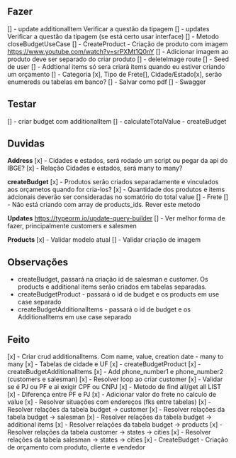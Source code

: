 ## Fazer

[] - update additionalItem Verificar a questão da tipagem
[] - updates Verificar a questão da tipagem (se está certo usar interface)
[] - Metodo closeBudgetUseCase
[] - CreateProduct - Criação de produto com imagem https://www.youtube.com/watch?v=srPXMt1Q0nY
[] - Adicionar imagem ao produto deve ser separado do criar produto
[] - deleteImage route
[] - Seed de user
[] - Addtional items só sera criará items quando eu estiver criando um orçamento
[] - Categoria [x], Tipo de Frete[], Cidade/Estado[x], serão enumereds ou tabelas em banco?
[] - Salvar como pdf
[] - Swagger

## Testar

[] - criar budget com additionalItem
[] - calculateTotalValue - createBudget

## Duvidas

**Address**
[x] - Cidades e estados, será rodado um script ou pegar da api do IBGE?
[x] - Relação Cidades e estados, será many to many?

**createBudget**
[x] - Produtos serão criados separadamente e vinculados aos orçametos quando for cria-los?
[x] - Quantidade dos produtos e items adcionais deverão ser consideradas no somatório do total value
[] - Frete
[] - Não está criando com array de products_ids. Rever este metodo

**Updates**
https://typeorm.io/update-query-builder
[] - Ver melhor forma de fazer, principalmente customers e salesmen

**Products**
[x] - Validar modelo atual
[] - Validar criação de imagem

## Observações

- createBudget, passará na criação id de salesman e customer. Os products e additional items serão criados em tabelas separadas.
- createBudgetProduct - passará o id de budget e os products em use case separado
- createBudgetAdditionalItems - passará o id de budget e os AdditionalItems em use case separado

## Feito

[x] - Criar crud additionalItems. Com name, value, creation date - many to many
[x] - Tabelas de cidade e UF
[x] - createBudgetProduct
[x] - createBudgetAdditionalItems
[x] - Add phone_number1 e phone_number2 (customers e salesman)
[x] - Resolver loop ao criar customer
[x] - Validar se é PJ ou PF e ai exigir CPF ou CNPJ
[x] - Metodo de find all/get all LIST
[x] - Diferença entre PF e PJ
[x] - Adicionar valor do frete no calculo de value
[x] - Resolver situações com endereços (fks entre tabelas)
[x] - Resolver relações da tabela budget -> customer
[x] - Resolver relações da tabela budget -> salesman
[x] - Resolver relações da tabela budget -> additional items
[x] - Resolver relações da tabela budget -> products
[x] - Resolver relações da tabela customer -> states -> cities
[x] - Resolver relações da tabela salesman -> states -> cities
[x] - CreateBudget - Criação de orçamento com produto, cliente e vendedor
